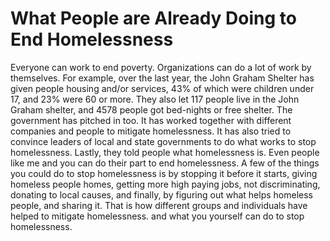 # What People are Already Doing to End Homelessness
Everyone can work to end poverty. Organizations can do a lot of work by themselves. For example, over the last year, the John Graham Shelter has given people housing and/or services, 43% of which were children under 17, and 23% were 60 or more. They also let 117 people live in the John Graham shelter, and 4578 people got bed-nights or free shelter. The government has pitched in too. It has worked together with different companies and people to mitigate homelessness. It has also tried to convince leaders of local and state governments to do what works to stop homelessness. Lastly, they told people what homelessness is.  Even people like me and you can do their part to end homelessness. A few of the things you could do to stop homelessness is by stopping it before it starts, giving homeless people homes, getting more high paying jobs, not discriminating, donating to local causes, and finally, by figuring out what helps homeless people, and sharing it. That is how different groups and individuals have helped to mitigate homelessness. and what you yourself can do to stop homelessness.

